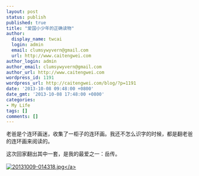 ```yaml
---
layout: post
status: publish
published: true
title: "爱国小少年的正确读物"
author:
  display_name: twcai
  login: admin
  email: clumsywyvern@gmail.com
  url: http://www.caitengwei.com
author_login: admin
author_email: clumsywyvern@gmail.com
author_url: http://www.caitengwei.com
wordpress_id: 1191
wordpress_url: http://caitengwei.com/blog/?p=1191
date: '2013-10-08 09:48:00 +0800'
date_gmt: '2013-10-08 17:48:00 +0800'
categories:
- My Life
tags: []
comments: []
---
```

<p>老爸是个连环画迷，收集了一柜子的连环画。我还不怎么识字的时候，都是翻老爸的连环画来阅读的。</p>
<p>这次回家翻出其中一套，是我的最爱之一：岳传。<br &#47;><br &#47;><a href="http:&#47;&#47;caitengwei.com&#47;blog&#47;wp-content&#47;uploads&#47;2013&#47;10&#47;20131009-0143181.jpg"><img src="http:&#47;&#47;caitengwei.com&#47;blog&#47;wp-content&#47;uploads&#47;2013&#47;10&#47;20131009-0143181.jpg" alt="20131009-014318.jpg" class="alignnone size-full" &#47;><&#47;a></p>
